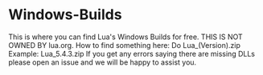 # Windows-Builds
This is where you can find Lua's Windows Builds for free. THIS IS NOT OWNED BY lua.org.
How to find something here:
Do Lua_(Version).zip
Example: Lua_5.4.3.zip
If you get any errors saying there are missing DLLs please open an issue and we will be happy to assist you.
